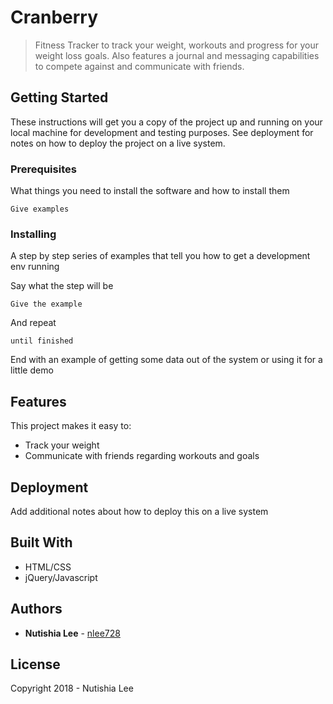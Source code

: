 # Cranberry
> Fitness Tracker to track your weight, workouts and progress for your weight loss goals. Also features a journal and messaging capabilities to compete against and communicate with friends.

## Getting Started

These instructions will get you a copy of the project up and running on your local machine for development and testing purposes. See deployment for notes on how to deploy the project on a live system.

### Prerequisites

What things you need to install the software and how to install them

```
Give examples
```

### Installing

A step by step series of examples that tell you how to get a development env running

Say what the step will be

```
Give the example
```

And repeat

```
until finished
```

End with an example of getting some data out of the system or using it for a little demo

## Features

This project makes it easy to:
* Track your weight
* Communicate with friends regarding workouts and goals


## Deployment

Add additional notes about how to deploy this on a live system

## Built With

* HTML/CSS
* jQuery/Javascript

## Authors

* **Nutishia Lee** - [nlee728](https://github.com/nlee728)

## License

Copyright 2018 - Nutishia Lee
